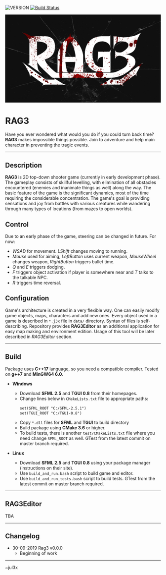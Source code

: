 ![VERSION][version] [![Build Status](https://travis-ci.com/jul3x/RAG3.svg?branch=develop)](https://travis-ci.com/jul3x/RAG3)

![Logo](/graphics_dev/rag3-artistic-small.png?raw=true "RAG3 Logo")

# RAG3

Have you ever wondered what would you do if you could turn back time? **RAG3** makes impossible things possible. 
Join to adventure and help main character in preventing the tragic events.

-----

## Description

**RAG3** is 2D top-down shooter game (currently in early development phase). The gameplay consists of skillful levelling,
 with elimination of all obstacles encountered (enemies and inanimate things as well) along the way. 
 The basic feature of the game is the significant dynamics, most of the time requiring the considerable concentration. 
 The game's goal is providing sensations and joy from battles with various creatures while wandering through many types of locations (from mazes to open worlds).        

## Control

Due to an early phase of the game, steering can be changed in future. For now:  

- *WSAD* for movement. *LShift* changes moving to running.
- *Mouse* used for aiming, *LeftButton* uses current weapon, *MouseWheel* changes weapon, *RightButton* triggers bullet time.
- *Q* and *E* triggers dodging.
- *F* triggers object activation if player is somewhere near and *T* talks to the talkable NPC.
- *R* triggers time reversal. 

## Configuration
Game's architecture is created in a very flexible way. One can easily modify game objects, maps, characters and add new ones.
Every object used in a game is described in `*.j3x` file in `data/` directory. Syntax of files is self-describing. 
Repository provides **RAG3Editor** as an additional application for easy map making and environment edition. 
Usage of this tool will be later described in *RAG3Editor* section.

-----

## Build

Package uses **C++17** language, so you need a compatible compiler. Tested on **g++7** and **MinGW64 6.0**.

* **Windows**
    - Download **SFML 2.5** and **TGUI 0.8** from their homepages.
    - Change lines below in `CMakeLists.txt`  file to appropriate paths:
        ```
        set(SFML_ROOT "C:/SFML-2.5.1")
        set(TGUI_ROOT "C:/TGUI-0.8")
        ```
    - Copy `*.dll` files for **SFML** and **TGUI** to build directory
    - Build package using **CMake 3.6** or higher.
    - To build tests, there is another `test/CMakeLists.txt` file where you need change `SFML_ROOT` as well. 
    GTest from the latest commit on master branch required.
    
* **Linux**
    - Download **SFML 2.5** and **TGUI 0.8** using your package manager (instructions on their site).
    - Use `build_and_run.bash` script to build game and editor.
    - Use `build_and_run_tests.bash` script to build tests. GTest from the latest commit on master branch required.
  
-----

## RAG3Editor

TBA

-----

## Changelog
* 30-09-2019 Rag3 v0.0.0
    - Beginning of work

---

~jul3x

[VERSION]: https://img.shields.io/badge/version-0.0.0-blue.svg
